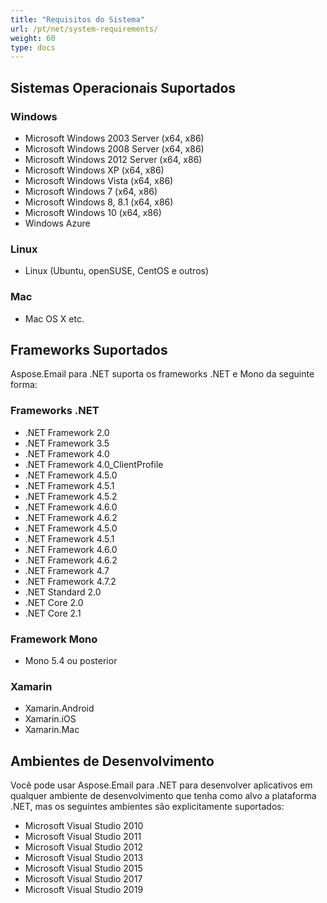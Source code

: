 ```yaml
---
title: "Requisitos do Sistema"
url: /pt/net/system-requirements/
weight: 60
type: docs
---
```



## **Sistemas Operacionais Suportados**
### **Windows**
- Microsoft Windows 2003 Server (x64, x86)
- Microsoft Windows 2008 Server (x64, x86)
- Microsoft Windows 2012 Server (x64, x86)
- Microsoft Windows XP (x64, x86)
- Microsoft Windows Vista (x64, x86)
- Microsoft Windows 7 (x64, x86)
- Microsoft Windows 8, 8.1 (x64, x86)
- Microsoft Windows 10 (x64, x86)
- Windows Azure
### **Linux**
- Linux (Ubuntu, openSUSE, CentOS e outros)
### **Mac**
- Mac OS X etc.
## **Frameworks Suportados**
Aspose.Email para .NET suporta os frameworks .NET e Mono da seguinte forma:
### **Frameworks .NET**
- .NET Framework 2.0
- .NET Framework 3.5
- .NET Framework 4.0
- .NET Framework 4.0_ClientProfile
- .NET Framework 4.5.0
- .NET Framework 4.5.1
- .NET Framework 4.5.2
- .NET Framework 4.6.0
- .NET Framework 4.6.2
- .NET Framework 4.5.0
- .NET Framework 4.5.1
- .NET Framework 4.6.0
- .NET Framework 4.6.2
- .NET Framework 4.7
- .NET Framework 4.7.2
- .NET Standard 2.0
- .NET Core 2.0
- .NET Core 2.1
### **Framework Mono**
- Mono 5.4 ou posterior
### **Xamarin**
- Xamarin.Android
- Xamarin.iOS
- Xamarin.Mac
## **Ambientes de Desenvolvimento**
Você pode usar Aspose.Email para .NET para desenvolver aplicativos em qualquer ambiente de desenvolvimento que tenha como alvo a plataforma .NET, mas os seguintes ambientes são explicitamente suportados:

- Microsoft Visual Studio 2010
- Microsoft Visual Studio 2011
- Microsoft Visual Studio 2012
- Microsoft Visual Studio 2013
- Microsoft Visual Studio 2015
- Microsoft Visual Studio 2017
- Microsoft Visual Studio 2019